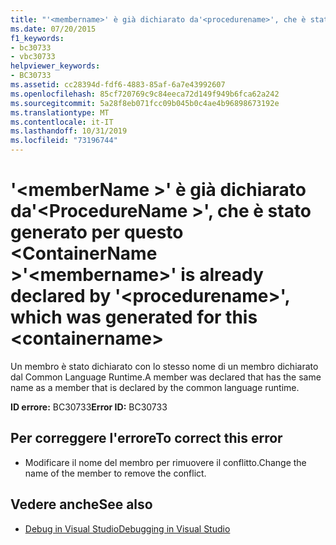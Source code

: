 ```yaml
---
title: "'<membername>' è già dichiarato da'<procedurename>', che è stato generato per questo <containername>"
ms.date: 07/20/2015
f1_keywords:
- bc30733
- vbc30733
helpviewer_keywords:
- BC30733
ms.assetid: cc28394d-fdf6-4883-85af-6a7e43992607
ms.openlocfilehash: 85cf720769c9c84eeca72d149f949b6fca62a242
ms.sourcegitcommit: 5a28f8eb071fcc09b045b0c4ae4b96898673192e
ms.translationtype: MT
ms.contentlocale: it-IT
ms.lasthandoff: 10/31/2019
ms.locfileid: "73196744"
---
```

# <a name="membername-is-already-declared-by-procedurename-which-was-generated-for-this-containername"></a><span data-ttu-id="42719-102">'\<memberName >' è già dichiarato da'\<ProcedureName >', che è stato generato per questo \<ContainerName ></span><span class="sxs-lookup"><span data-stu-id="42719-102">'\<membername>' is already declared by '\<procedurename>', which was generated for this \<containername></span></span>

<span data-ttu-id="42719-103">Un membro è stato dichiarato con lo stesso nome di un membro dichiarato dal Common Language Runtime.</span><span class="sxs-lookup"><span data-stu-id="42719-103">A member was declared that has the same name as a member that is declared by the common language runtime.</span></span>

<span data-ttu-id="42719-104">**ID errore:** BC30733</span><span class="sxs-lookup"><span data-stu-id="42719-104">**Error ID:** BC30733</span></span>

## <a name="to-correct-this-error"></a><span data-ttu-id="42719-105">Per correggere l'errore</span><span class="sxs-lookup"><span data-stu-id="42719-105">To correct this error</span></span>

- <span data-ttu-id="42719-106">Modificare il nome del membro per rimuovere il conflitto.</span><span class="sxs-lookup"><span data-stu-id="42719-106">Change the name of the member to remove the conflict.</span></span>

## <a name="see-also"></a><span data-ttu-id="42719-107">Vedere anche</span><span class="sxs-lookup"><span data-stu-id="42719-107">See also</span></span>

- [<span data-ttu-id="42719-108">Debug in Visual Studio</span><span class="sxs-lookup"><span data-stu-id="42719-108">Debugging in Visual Studio</span></span>](/visualstudio/debugger/debugger-feature-tour)

